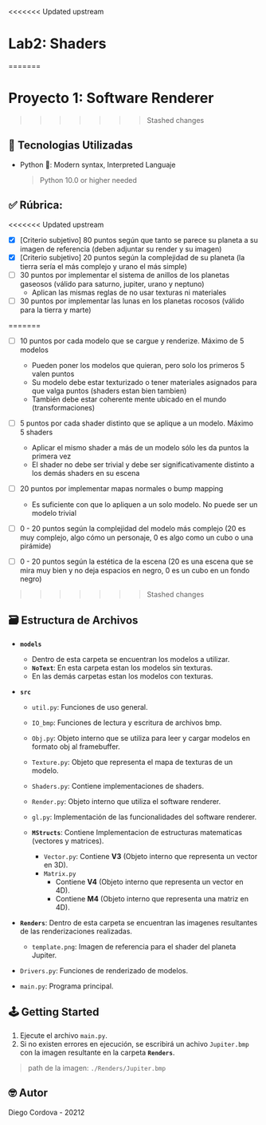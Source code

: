 <<<<<<< Updated upstream
# Lab2: Shaders
=======
# Proyecto 1: Software Renderer
>>>>>>> Stashed changes

## 📡 Tecnologias Utilizadas
- Python 🐍: Modern syntax, Interpreted Languaje
  > Python 10.0 or higher needed

## ✅ Rúbrica:

<<<<<<< Updated upstream

  - [x] [Criterio subjetivo] 80 puntos según que tanto se parece su planeta a su imagen de referencia (deben adjuntar su render y su imagen)
  - [x] [Criterio subjetivo] 20 puntos según la complejidad de su planeta (la tierra sería el más complejo y urano el más simple)
  - [ ] 30 puntos por implementar el sistema de anillos de los planetas gaseosos (válido para saturno, jupiter, urano y neptuno)
    - Aplican las mismas reglas de no usar texturas ni materiales
  - [ ] 30 puntos por implementar las lunas en los planetas rocosos (válido para la tierra y marte)

=======
  - [ ] 10 puntos por cada modelo que se cargue y renderize. Máximo de 5 modelos
    - Pueden poner los modelos que quieran, pero solo los primeros 5 valen puntos
    - Su modelo debe estar texturizado o tener materiales asignados para que valga puntos (shaders estan bien tambien)
    - También debe estar coherente mente ubicado en el mundo (transformaciones)
    
  - [ ] 5 puntos por cada shader distinto que se aplique a un modelo. Máximo 5 shaders
    - Aplicar el mismo shader a más de un modelo sólo les da puntos la primera vez
    - El shader no debe ser trivial y debe ser significativamente distinto a los demás shaders en su escena

  - [ ] 20 puntos por implementar mapas normales o bump mapping
    - Es suficiente con que lo apliquen a un solo modelo. No puede ser un modelo trivial
    
  - [ ] 0 - 20 puntos según la complejidad del modelo más complejo (20 es muy complejo, algo cómo un personaje, 0 es algo como un cubo o una pirámide)
  - [ ] 0 - 20 puntos según la estética de la escena (20 es una escena que se mira muy bien y no deja espacios en negro, 0 es un cubo en un fondo negro)
>>>>>>> Stashed changes

## 🗃️ Estructura de Archivos

- **`models`**

  - Dentro de esta carpeta se encuentran los modelos a utilizar.
  - **`NoText`**: En esta carpeta estan los modelos sin texturas.
  - En las demás carpetas estan los modelos con texturas.

- **`src`**

  - `util.py`: Funciones de uso general.
  - `IO_bmp`: Funciones de lectura y escritura de archivos bmp.
  - `Obj.py`: Objeto interno que se utiliza para leer y cargar modelos en formato obj al framebuffer.
  - `Texture.py`: Objeto que representa el mapa de texturas de un modelo.
  - `Shaders.py`: Contiene implementaciones de shaders.
  - `Render.py`: Objeto interno que utiliza el software renderer.
  - `gl.py`: Implementación de las funcionalidades del software renderer.

  - **`MStructs`**: Contiene Implementacion de estructuras matematicas (vectores y matrices).
    - `Vector.py`: Contiene **V3** (Objeto interno que representa un vector en 3D).
    - `Matrix.py`
      * Contiene **V4** (Objeto interno que representa un vector en 4D).
      * Contiene **M4** (Objeto interno que representa una matriz en 4D).

- **`Renders`**: Dentro de esta carpeta se encuentran las imagenes resultantes de las renderizaciones realizadas.
  - `template.png`: Imagen de referencia para el shader del planeta Jupiter.

- `Drivers.py`: Funciones de renderizado de modelos.
- `main.py`: Programa principal.

## 🕹️ Getting Started

1. Ejecute el archivo `main.py`.
2. Si no existen errores en ejecución, se escribirá un achivo `Jupiter.bmp` con la imagen resultante en la carpeta **`Renders`**.
  > path de la imagen: `./Renders/Jupiter.bmp`

## 🤓 Autor

Diego Cordova - 20212
